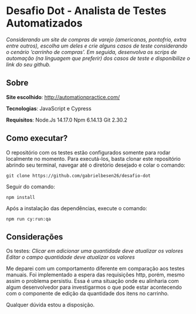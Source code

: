 # Desafio Dot - Analista de Testes Automatizados
*Considerando um site de compras de varejo (americanas, pontofrio, extra entre outros), escolha um deles e crie alguns casos de teste considerando o cenário ‘carrinho de compras’. Em seguida, desenvolva os scrips de automação (na linguagem que preferir) dos casos de teste e disponibilize o link do seu github.*

## Sobre
**Site escolhido**: http://automationpractice.com/

**Tecnologias**: JavaScript e Cypress

**Requisitos**: 
Node.Js 14.17.0
Npm 6.14.13
Git  2.30.2

## Como executar?
O repositório com os testes estão configurados somente para rodar localmente no momento.
Para executá-los, basta clonar este repositório abrindo seu terminal, navegar até o diretório desejado e colar o comando:

    git clone https://github.com/gabrielbesen26/desafio-dot
Seguir do comando:

    npm install
Após a instalação das dependências, execute o comando:

    npm run cy:run:qa

## Considerações
Os testes:
*Clicar em adicionar uma quantidade deve atualizar os valores*
*Editar o campo quantidade deve atualizar os valores* 

Me deparei com um comportamento diferente em comparação aos testes manuais. Foi implementado a espera das requisições http, porém, mesmo assim o problema persistiu. Essa é uma situação onde eu alinharia com algum desenvolvedor para investigarmos o que pode estar acontecendo com o componente de edição da quantidade dos itens no carrinho. 

Qualquer dúvida estou a disposição.


